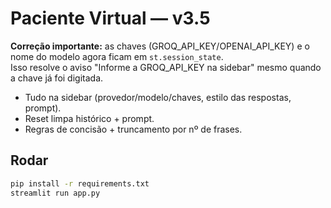 # Paciente Virtual — v3.5

**Correção importante:** as chaves (GROQ_API_KEY/OPENAI_API_KEY) e o nome do modelo agora ficam em `st.session_state`.  
Isso resolve o aviso "Informe a GROQ_API_KEY na sidebar" mesmo quando a chave já foi digitada.

- Tudo na sidebar (provedor/modelo/chaves, estilo das respostas, prompt).
- Reset limpa histórico + prompt.
- Regras de concisão + truncamento por nº de frases.

## Rodar
```bash
pip install -r requirements.txt
streamlit run app.py
```
